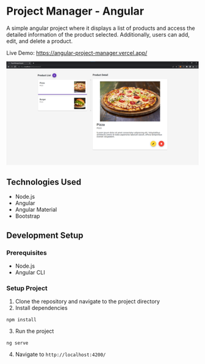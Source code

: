 # Project Manager - Angular

A simple angular project where it displays a list of products and access the detailed information of the product selected. Additionally, users can add, edit, and delete a product.

Live Demo: https://angular-project-manager.vercel.app/

![Sample Image](sample.png)

## Technologies Used

- Node.js
- Angular
- Angular Material
- Bootstrap

## Development Setup

### Prerequisites

- Node.js
- Angular CLI

### Setup Project

1. Clone the repository and navigate to the project directory
2. Install dependencies

```
npm install
```

3. Run the project

```
ng serve
```

4. Navigate to `http://localhost:4200/`
